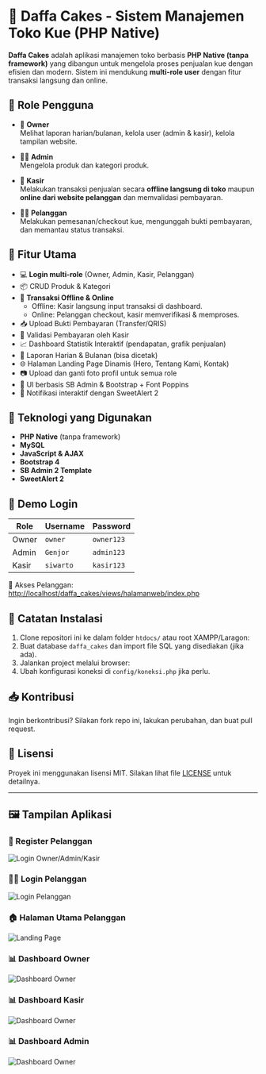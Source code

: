# 🍰 Daffa Cakes - Sistem Manajemen Toko Kue (PHP Native)

**Daffa Cakes** adalah aplikasi manajemen toko berbasis **PHP Native (tanpa framework)** yang dibangun untuk mengelola proses penjualan kue dengan efisien dan modern. Sistem ini mendukung **multi-role user** dengan fitur transaksi langsung dan online.

## 👥 Role Pengguna

- 👑 **Owner**  
  Melihat laporan harian/bulanan, kelola user (admin & kasir), kelola tampilan website.
  
- 🧑‍💼 **Admin**  
  Mengelola produk dan kategori produk.

- 💼 **Kasir**  
  Melakukan transaksi penjualan secara **offline langsung di toko** maupun **online dari website pelanggan** dan memvalidasi pembayaran.

- 🧑‍🍳 **Pelanggan**  
  Melakukan pemesanan/checkout kue, mengunggah bukti pembayaran, dan memantau status transaksi.

## 🔧 Fitur Utama

- 💻 **Login multi-role** (Owner, Admin, Kasir, Pelanggan)
- 📦 CRUD Produk & Kategori
- 🧾 **Transaksi Offline & Online**  
  - Offline: Kasir langsung input transaksi di dashboard.  
  - Online: Pelanggan checkout, kasir memverifikasi & memproses.
- 📥 Upload Bukti Pembayaran (Transfer/QRIS)
- 🧮 Validasi Pembayaran oleh Kasir
- 📈 Dashboard Statistik Interaktif (pendapatan, grafik penjualan)
- 📑 Laporan Harian & Bulanan (bisa dicetak)
- 🌐 Halaman Landing Page Dinamis (Hero, Tentang Kami, Kontak)
- 📷 Upload dan ganti foto profil untuk semua role
- 🎨 UI berbasis SB Admin & Bootstrap + Font Poppins
- 🔔 Notifikasi interaktif dengan SweetAlert 2

## 🚀 Teknologi yang Digunakan

- **PHP Native** (tanpa framework)
- **MySQL**
- **JavaScript & AJAX**
- **Bootstrap 4**
- **SB Admin 2 Template**
- **SweetAlert 2**


## 🔐 Demo Login

| Role     | Username | Password    |
|----------|----------|-------------|
| Owner    | `owner`  | `owner123`  |
| Admin    | `Genjor` | `admin123`  |
| Kasir    | `siwarto`| `kasir123`  |

🔗 Akses Pelanggan:  
[http://localhost/daffa_cakes/views/halamanweb/index.php](http://localhost/daffa_cakes/views/halamanweb/index.php)

## 📌 Catatan Instalasi

1. Clone repositori ini ke dalam folder `htdocs/` atau root XAMPP/Laragon:
2. Buat database `daffa_cakes` dan import file SQL yang disediakan (jika ada).
3. Jalankan project melalui browser:
4. Ubah konfigurasi koneksi di `config/koneksi.php` jika perlu.

## 📥 Kontribusi

Ingin berkontribusi? Silakan fork repo ini, lakukan perubahan, dan buat pull request.

## 📄 Lisensi

Proyek ini menggunakan lisensi MIT. Silakan lihat file [LICENSE](LICENSE) untuk detailnya.

---

## 🖼️ Tampilan Aplikasi

### 🔐 Register Pelanggan
![Login Owner/Admin/Kasir](screenshots/regiter_pelanggan.png)

### 🧑‍🍳 Login Pelanggan
![Login Pelanggan](screenshots/loginpelanggan.png)

### 🏠 Halaman Utama Pelanggan
![Landing Page](screenshots/halaman_utamapelanggan.png)

### 📊 Dashboard Owner
![Dashboard Owner](screenshots/dashboard_owner.png)

### 📊 Dashboard Kasir
![Dashboard Owner](screenshots/dashboard_kasir.png)

### 📊 Dashboard Admin
![Dashboard Owner](screenshots/dashboard_admin.png)
